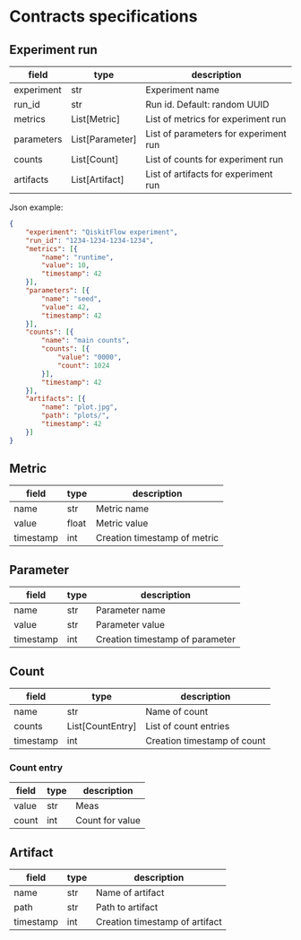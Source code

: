 Contracts specifications
========================

## Experiment run

| field      | type            | description                           |
|------------|-----------------|---------------------------------------|
| experiment | str             | Experiment name                       |
| run_id     | str             | Run id. Default: random UUID          |
| metrics    | List[Metric]    | List of metrics for experiment run    |
| parameters | List[Parameter] | List of parameters for experiment run |
| counts     | List[Count]     | List of counts for experiment run     |
| artifacts  | List[Artifact]  | List of artifacts for experiment run  |


Json example:
```json
{
    "experiment": "QiskitFlow experiment",
    "run_id": "1234-1234-1234-1234",
    "metrics": [{
        "name": "runtime",
        "value": 10,
        "timestamp": 42
    }],
    "parameters": [{
        "name": "seed",
        "value": 42,
        "timestamp": 42
    }],
    "counts": [{
        "name": "main counts",
        "counts": [{
            "value": "0000",
            "count": 1024
        }],
        "timestamp": 42
    }],
    "artifacts": [{
        "name": "plot.jpg",
        "path": "plots/",
        "timestamp": 42
    }]
}
```


## Metric

| field     | type  | description                  |
|-----------|-------|------------------------------|
| name      | str   | Metric name                  |
| value     | float | Metric value                 |
| timestamp | int   | Creation timestamp of metric |

## Parameter

| field     | type  | description                     |
|-----------|-------|---------------------------------|
| name      | str   | Parameter name                  |
| value     | str   | Parameter value                 |
| timestamp | int   | Creation timestamp of parameter |


## Count

| field     | type             | description                 |
|-----------|------------------|-----------------------------|
| name      | str              | Name of count               |
| counts    | List[CountEntry] | List of count entries       |
| timestamp | int              | Creation timestamp of count |

### Count entry
| field     | type | description                 |
|-----------|------|-----------------------------|
| value     | str  | Meas                        |
| count     | int  | Count for value             |

## Artifact

| field     | type | description                    |
|-----------|------|--------------------------------|
| name      | str  | Name of artifact               |
| path      | str  | Path to artifact               |
| timestamp | int  | Creation timestamp of artifact |


